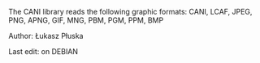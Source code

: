 The CANI library reads the following graphic formats:
CANI, LCAF, JPEG, PNG, APNG, GIF, MNG, PBM, PGM, PPM, BMP

Author: Łukasz Płuska

Last edit: on DEBIAN